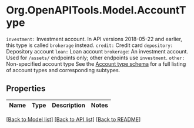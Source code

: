 # Org.OpenAPITools.Model.AccountType
`investment:` Investment account. In API versions 2018-05-22 and earlier, this type is called `brokerage` instead.  `credit:` Credit card  `depository:` Depository account  `loan:` Loan account  `brokerage`: An investment account. Used for `/assets/` endpoints only; other endpoints use `investment`.  `other:` Non-specified account type  See the [Account type schema](https://plaid.com/docs/api/accounts#account-type-schema) for a full listing of account types and corresponding subtypes.

## Properties

Name | Type | Description | Notes
------------ | ------------- | ------------- | -------------

[[Back to Model list]](../README.md#documentation-for-models) [[Back to API list]](../README.md#documentation-for-api-endpoints) [[Back to README]](../README.md)

